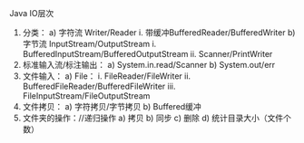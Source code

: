 Java IO层次
1.	分类：
a)	字符流 Writer/Reader
i.	带缓冲BufferedReader/BufferedWriter
b)	字节流 InputStream/OutputStream
i.	BufferedInputStream/BufferedOutputStream
ii.	Scanner/PrintWriter
2.	标准输入流/标注输出：
a)	System.in.read/Scanner
b)	System.out/err
3.	文件输入：
a)	File：
i.	FileReader/FileWriter
ii.	BufferedFileReader/BufferedFileWriter
iii.	FileInputStream/FileOutputStream
4.	文件拷贝：
a)	字符拷贝/字节拷贝
b)	Buffered缓冲
5.	文件夹的操作：//递归操作
a)	拷贝
b)	同步
c)	删除
d)	统计目录大小（文件个数）
